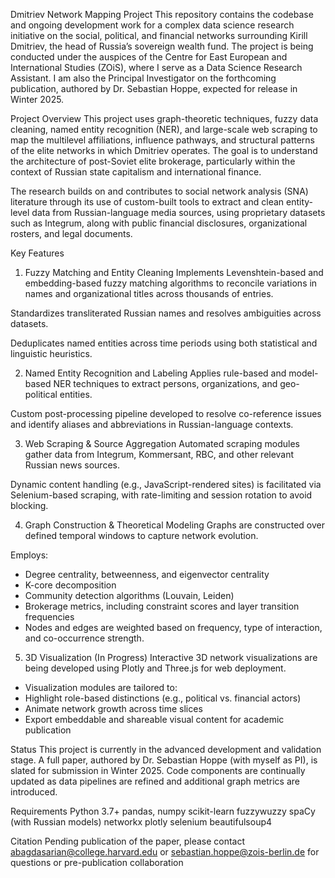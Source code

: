 Dmitriev Network Mapping Project
This repository contains the codebase and ongoing development work for a complex data science research initiative on the social, political, and financial networks surrounding Kirill Dmitriev, the head of Russia’s sovereign wealth fund. The project is being conducted under the auspices of the Centre for East European and International Studies (ZOiS), where I serve as a Data Science Research Assistant. I am also the Principal Investigator on the forthcoming publication, authored by Dr. Sebastian Hoppe, expected for release in Winter 2025.

Project Overview
This project uses graph-theoretic techniques, fuzzy data cleaning, named entity recognition (NER), and large-scale web scraping to map the multilevel affiliations, influence pathways, and structural patterns of the elite networks in which Dmitriev operates. The goal is to understand the architecture of post-Soviet elite brokerage, particularly within the context of Russian state capitalism and international finance.

The research builds on and contributes to social network analysis (SNA) literature through its use of custom-built tools to extract and clean entity-level data from Russian-language media sources, using proprietary datasets such as Integrum, along with public financial disclosures, organizational rosters, and legal documents.

Key Features
1. Fuzzy Matching and Entity Cleaning
Implements Levenshtein-based and embedding-based fuzzy matching algorithms to reconcile variations in names and organizational titles across thousands of entries.

Standardizes transliterated Russian names and resolves ambiguities across datasets.

Deduplicates named entities across time periods using both statistical and linguistic heuristics.

2. Named Entity Recognition and Labeling
Applies rule-based and model-based NER techniques to extract persons, organizations, and geo-political entities.

Custom post-processing pipeline developed to resolve co-reference issues and identify aliases and abbreviations in Russian-language contexts.

3. Web Scraping & Source Aggregation
Automated scraping modules gather data from Integrum, Kommersant, RBC, and other relevant Russian news sources.

Dynamic content handling (e.g., JavaScript-rendered sites) is facilitated via Selenium-based scraping, with rate-limiting and session rotation to avoid blocking.

4. Graph Construction & Theoretical Modeling
Graphs are constructed over defined temporal windows to capture network evolution.

Employs:
- Degree centrality, betweenness, and eigenvector centrality
- K-core decomposition
- Community detection algorithms (Louvain, Leiden)
- Brokerage metrics, including constraint scores and layer transition frequencies
- Nodes and edges are weighted based on frequency, type of interaction, and co-occurrence strength.

5. 3D Visualization (In Progress)
Interactive 3D network visualizations are being developed using Plotly and Three.js for web deployment.
- Visualization modules are tailored to:
- Highlight role-based distinctions (e.g., political vs. financial actors)
- Animate network growth across time slices
- Export embeddable and shareable visual content for academic publication

Status
This project is currently in the advanced development and validation stage. A full paper, authored by Dr. Sebastian Hoppe (with myself as PI), is slated for submission in Winter 2025. Code components are continually updated as data pipelines are refined and additional graph metrics are introduced.

Requirements
Python 3.7+
pandas, numpy
scikit-learn
fuzzywuzzy
spaCy (with Russian models)
networkx
plotly
selenium
beautifulsoup4


Citation
Pending publication of the paper, please contact abagdasarian@college.harvard.edu or sebastian.hoppe@zois-berlin.de for questions or pre-publication collaboration